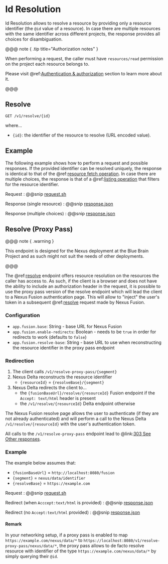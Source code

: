 # Id Resolution

Id Resolution allows to resolve a resource by providing only a resource identifier (the `@id` value of a resource). In
case there are multiple resources with
the same identifier across different projects, the response provides all choices for disambiguation.

@@@ note { .tip title="Authorization notes" }

When performing a request, the caller must have `resources/read` permission on the project each resource belongs to.

Please visit @ref:[Authentication & authorization](authentication.md) section to learn more about it.

@@@

## Resolve

```
GET /v1/resolve/{id}
```

where...

- `{id}`: the identifier of the resource to resolve (URL encoded value).

## Example

The following example shows how to perform a request and possible responses. If the provided identifier can be resolved
uniquely, the response is identical to that of the @ref:[resource fetch operation](resources-api.md#fetch). In case there are multiple choices, the
response is that of a @ref:[listing operation](resources-api.md#list) that filters for the resource identifier.

Request
:   @@snip [request.sh](assets/id-resolution/request.sh)

Response (single resource)
:   @@snip [response.json](assets/id-resolution/single-resolution-response.json)

Response (multiple choices)
:   @@snip [response.json](assets/id-resolution/multiple-resolution-response.json)

## Resolve (Proxy Pass)

@@@ note { .warning }

This endpoint is designed for the Nexus deployment at the Blue Brain Project and as such might not suit the needs of
other deployments.

@@@

The @ref:[resolve](#resolve) endpoint offers resource resolution on the resources the caller has access to. As such, if
the client is a browser and does not have the ability to include an authorization header in the request, it is possible
to use the proxy pass version of the resolve endpoint which will lead the client to a Nexus Fusion authentication page.
This will allow to "inject" the user's token in a subsequent @ref:[resolve](#resolve) request made by Nexus Fusion.

### Configuration

* `app.fusion.base`: String - base URL for Nexus Fusion
* `app.fusion.enable-redirects`: Boolean - needs to be `true` in order for redirects to work (defaults to `false`)
* `app.fusion.resolve-base`: String - base URL to use when reconstructing the resource identifier in the
  proxy pass endpoint

### Redirection

1. The client calls `/v1/resolve-proxy-pass/{segment}`
2. Nexus Delta reconstructs the resource identifier
    * `{resourceId}` = `{resolveBase}/{segment}`
3. Nexus Delta redirects the client to...
    * the `{fusionBaseUrl}/resolve/{resourceId}` Fusion endpoint if the `Accept: text/html` header is present
    * the `/v1/resolve/{resourceId}` Delta endpoint otherwise

The Nexus Fusion resolve page allows the user to authenticate (if they are not already authenticated) and will perform a
call to the Nexus Delta `/v1/resolve/{resourceId}` with the user's authentication token.

All calls to the `/v1/resolve-proxy-pass` endpoint lead to
@link:[303 See Other responses](https://developer.mozilla.org/en-US/docs/Web/HTTP/Status/303).

### Example

The example below assumes that:

* `{fusionBaseUrl}` = `http://localhost:8080/fusion`
* `{segment}` = `nexus/data/identifier`
* `{resolveBase}` = `https://example.com`

Request
:   @@snip [request.sh](assets/id-resolution/proxy-request.sh)

Redirect (when `Acccept:text/html` is provided)
:   @@snip [response.json](assets/id-resolution/proxy-response-fusion.html)

Redirect (no `Accept:text/html` provided)
:   @@snip [response.json](assets/id-resolution/proxy-response-delta.html)

#### Remark

In your networking setup, if a proxy pass is enabled to map `https://example.com/nexus/data/*`
to `https://localhost:8080/v1/resolve-proxy-pass/nexus/data/*`, the proxy pass allows to de facto resolve resource with
identifier of the type `https://example.com/nexus/data/*` by simply querying their `@id`.